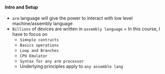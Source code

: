 #### Intro and Setup

- `arm` language will give the power to interact with low level machine/assembly language
- `Billions` of devices are written in `assembly language`
= In this course, I have to focus on 
    - `Simnple contructs`
    - `Basics operations`
    - `Loop and Branches`
    - `CPU Emulator`
    - `Syntax for any arm processor`
    - Underlying principles apply to `any assemble lang`


